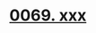 # [0069. xxx](https://github.com/Tdahuyou/TNotes.react/tree/main/notes/0069.%20xxx)

<!-- region:toc -->

<!-- endregion:toc -->
